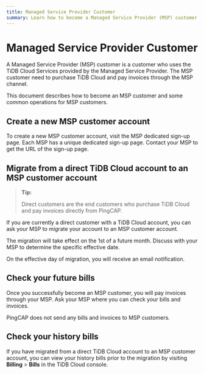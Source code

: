 ```yaml
---
title: Managed Service Provider Customer
summary: Learn how to become a Managed Service Provider (MSP) customer.
---
```


# Managed Service Provider Customer

A Managed Service Provider (MSP) customer is a customer who uses the TiDB Cloud Services provided by the Managed Service Provider. The MSP customer need to purchase TiDB Cloud and pay invoices through the MSP channel.

This document describes how to become an MSP customer and some common operations for MSP customers.

## Create a new MSP customer account

To create a new MSP customer account, visit the MSP dedicated sign-up page. Each MSP has a unique dedicated sign-up page. Contact your MSP to get the URL of the sign-up page.

## Migrate from a direct TiDB Cloud account to an MSP customer account

> **Tip:**
>
> Direct customers are the end customers who purchase TiDB Cloud and pay invoices directly from PingCAP.

If you are currently a direct customer with a TiDB Cloud account, you can ask your MSP to migrate your account to an MSP customer account.

The migration will take effect on the 1st of a future month. Discuss with your MSP to determine the specific effective date.

On the effective day of migration, you will receive an email notification.

## Check your future bills

Once you successfully become an MSP customer, you will pay invoices through your MSP. Ask your MSP where you can check your bills and invoices.

PingCAP does not send any bills and invoices to MSP customers.

## Check your history bills

If you have migrated from a direct TiDB Cloud account to an MSP customer account, you can view your history bills prior to the migration by visiting **Billing** > **Bills** in the TiDB Cloud console.
